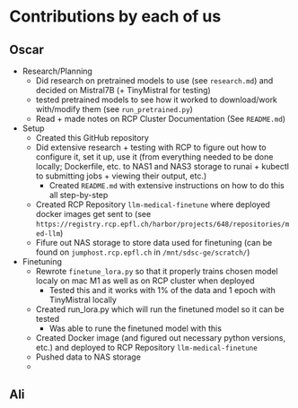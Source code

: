 # Contributions by each of us

## Oscar

* Research/Planning
  * Did research on pretrained models to use (see `research.md`) and decided on Mistral7B (+ TinyMistral for testing)
  * tested pretrained models to see how it worked to download/work with/modify them (see `run_pretrained.py`)
  * Read + made notes on RCP Cluster Documentation (See `README.md`)
* Setup
  * Created this GitHub repository
  * Did extensive research + testing with RCP to figure out how to configure it, set it up, use it (from everything needed to be done locally; Dockerfile, etc. to NAS1 and NAS3 storage to runai + kubectl to submitting jobs + viewing their output, etc.)
    * Created `README.md` with extensive instructions on how to do this all step-by-step
  * Created RCP Repository `llm-medical-finetune` where deployed docker images get sent to (see `https://registry.rcp.epfl.ch/harbor/projects/648/repositories/med-llm`)
  * Fifure out NAS storage to store data used for finetuning (can be found on `jumphost.rcp.epfl.ch` in `/mnt/sdsc-ge/scratch/`)
* Finetuning
  * Rewrote `finetune_lora.py` so that it properly trains chosen model localy on mac M1 as well as on RCP cluster when deployed
    * Tested this and it works with 1% of the data and 1 epoch with TinyMistral locally
  * Created run_lora.py which will run the finetuned model so it can be tested
    * Was able to rune the finetuned model with this
  * Created Docker image (and figured out necessary python versions, etc.) and deployed to RCP Repository `llm-medical-finetune`
  * Pushed data to NAS storage
  * 




## Ali